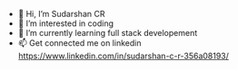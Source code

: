 - 👋 Hi, I’m Sudarshan CR
- 👀 I’m interested in coding
- 🌱 I’m currently learning full stack developement
- 📫 Get connected me on linkedin https://www.linkedin.com/in/sudarshan-c-r-356a08193/

<!---
Sudharshan098/Sudharshan098 is a ✨ special ✨ repository because its `README.md` (this file) appears on your GitHub profile.
You can click the Preview link to take a look at your changes.
--->
